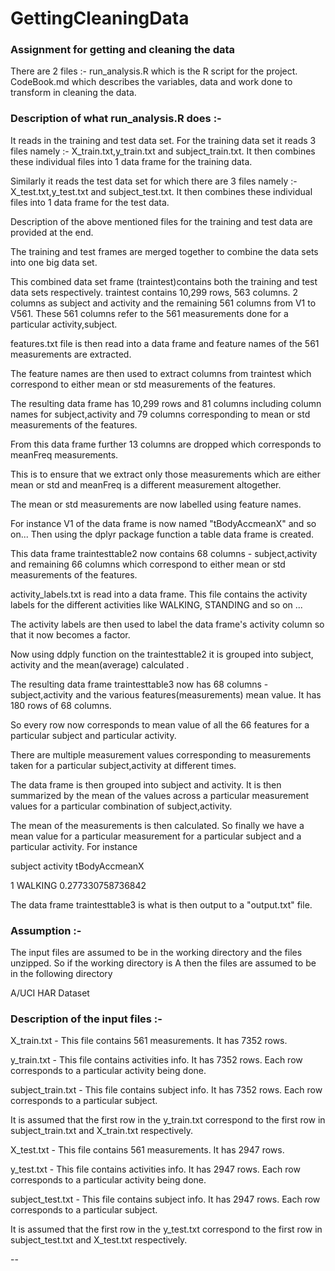 GettingCleaningData
===================

### Assignment for getting and cleaning the data

There are 2 files :-
run_analysis.R which is the R script for the project.
CodeBook.md which describes the variables, data and work done to transform in cleaning the data.

### Description of what run_analysis.R does :-
 
 It reads in the training and test data set.
 For the training data set it reads 3 files namely :- 
 X_train.txt,y_train.txt and subject_train.txt.
 It then combines these individual files into 1 data frame for the training data.
 
 Similarly it reads the test data set for which there are 3 files namely :-
 X_test.txt,y_test.txt and subject_test.txt.
 It then combines these individual files into 1 data frame for the test data.
 
 Description of the above mentioned files for the training and test data are provided at the end.
 
 The training and test frames are merged together to combine the data sets into one big data set.
 
 This combined data set frame (traintest)contains both the training and test data sets respectively.
 traintest contains 10,299 rows, 563 columns. 2 columns as subject and activity and the remaining 561
 columns from V1 to V561. These 561 columns refer to the 561 measurements done for a particular activity,subject.
 
 features.txt file is then read into a data frame and feature names of the 561 measurements are extracted.
 
 The feature names are then used to extract columns from traintest which correspond to either mean or std measurements
 of the features.
 
 The resulting data frame has 10,299 rows and 81 columns including column names for subject,activity and 79 columns 
 corresponding to mean or std measurements of the features.
 
 From this data frame further 13 columns are dropped which corresponds to meanFreq measurements.
 
 This is to ensure that we extract only those measurements which are either mean or std and meanFreq is a different measurement  altogether.
 
 The mean or std measurements are now labelled using feature names.
 
 For instance V1 of the data frame is now named "tBodyAccmeanX" and so on...
 Then using the dplyr package function a table data frame is created.
 
 This data frame traintesttable2 now contains 68 columns - subject,activity and remaining 66 columns which correspond to either mean or std measurements of the features.
 
 activity_labels.txt is read into a data frame. This file contains the activity labels for the different activities like WALKING, STANDING and so on ...
 
 The activity labels are then used to label the data frame's activity column so that it now becomes a factor.
 
 Now using ddply function on the traintesttable2 it is grouped into subject, activity and the mean(average) calculated .
 
 The resulting data frame traintesttable3 now has 68 columns - subject,activity and the various features(measurements) mean value.
 It has 180 rows of 68 columns.
 
 So every row now corresponds to mean value of all the 66 features for a particular subject and particular activity.
 
 There are multiple measurement values  corresponding to measurements taken for a particular subject,activity at different times.
 
 The data frame is then grouped into subject and  activity.
 It is then summarized by the mean of the values across a particular measurement values for a particular combination of subject,activity.
 
 The mean of the measurements is then calculated. So finally we have a mean value for a particular measurement for a particular subject and a particular activity.
 For instance 
 
 subject  activity  tBodyAccmeanX
 
 1        WALKING   0.277330758736842
 
 The data frame traintesttable3 is what is then output to a "output.txt" file.
 
 
 
###    Assumption :-
 The input files are assumed to be in the working directory and the files unzipped.
 So if the working directory is A then the files are assumed to be in the following directory
 
 A/UCI HAR Dataset
 
 
###    Description of the input files :-
 
 X_train.txt - This file contains 561 measurements. It has 7352 rows. 
 
 y_train.txt - This file contains activities info. It has 7352 rows. Each row corresponds to a particular activity being done.
 
 subject_train.txt - This file contains subject info. It has 7352 rows. Each row corresponds to a particular subject.
 
 It is assumed that the first row in the y_train.txt correspond to the first row in  subject_train.txt and X_train.txt respectively.
 
 X_test.txt - This file contains 561 measurements. It has 2947 rows. 
 
 y_test.txt - This file contains activities info. It has 2947 rows. Each row corresponds to a particular activity being done.
 
 subject_test.txt - This file contains subject info. It has 2947 rows. Each row corresponds to a particular subject.
 
 It is assumed that the first row in the y_test.txt correspond to the first row in  subject_test.txt and X_test.txt respectively.
 
 
 
 

--
